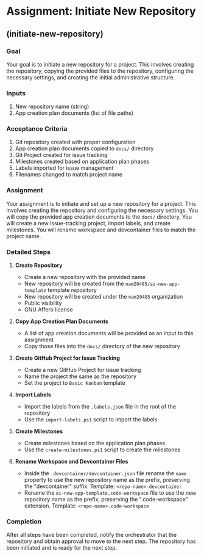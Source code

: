 # Assignment: Initiate New Repository

## (initiate-new-repository)

### Goal

Your goal is to initiate a new repository for a project. This involves creating the repository, copying the provided files to the repository, configuring the necessary settings, and creating the initial administrative structure.

### Inputs

1. New repository name (string)
2. App creation plan documents (list of file paths)

### Acceptance Criteria

1. Git repository created with proper configuration
2. App creation plan documents copied to `docs/` directory
3. Git Project created for issue tracking
4. Milestones created based on application plan phases
5. Labels imported for issue management
6. Filenames changed to match project name

### Assignment

Your assignment is to initiate and set up a new repository for a project. This involves creating the repository and configuring the necessary settings. You will copy the provided app creation documents to the `docs/` directory. You will create a new issue-tracking project, import labels, and create milestones. You will rename workspace and devcontainer files to match the project name.

### Detailed Steps

1. **Create Repository**
   - Create a new repository with the provided name
   - New repository will be created from the `nam20485/ai-new-app-template` template repository
   - New repository will be created under the `nam20485` organization
   - Public visibility
   - GNU Affero license

2. **Copy App Creation Plan Documents**
   - A list of app creation documents will be provided as an input to this assignment
   - Copy those files into the `docs/` directory of the new repository

3. **Create GitHub Project for Issue Tracking**
   - Create a new GitHub Project for issue tracking
   - Name the project the same as the repository
   - Set the project to `Basic Kanban` template

4. **Import Labels**
   - Import the labels from the `.labels.json` file in the root of the repository
   - Use the `import-labels.ps1` script to import the labels

5. **Create Milestones**
   - Create milestones based on the application plan phases
   - Use the `create-milestones.ps1` script to create the milestones

6. **Rename Workspace and Devcontainer Files**
   - Inside the `.devcontainer/devcontainer.json` file rename the `name` property to use the new repository name as the prefix, preserving the "devcontainer" suffix. Template: `<repo-name>-devcontainer`
   - Rename the `ai-new-app-template.code-workspace` file to use the new repository name as the prefix, preserving the ".code-workspace" extension. Template: `<repo-name>.code-workspace`

### Completion
After all steps have been completed, notify the orchestrator that the repository and obtain approval to move to the next step. The repository has been initiated and is ready for the next step.
